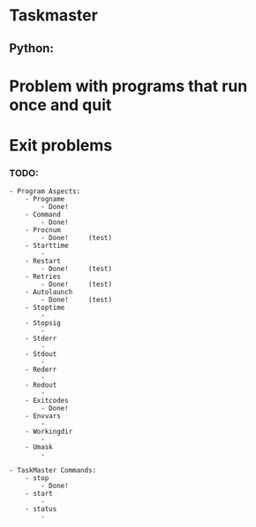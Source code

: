 # Taskmaster

## Python:

# Problem with programs that run once and quit
# Exit problems

### TODO:
	- Program Aspects:
		- Progname
			- Done!
		- Command
			- Done!
		- Procnum
			- Done!		(test)
		- Starttime
			-
		- Restart
			- Done!		(test)
		- Retries
			- Done!		(test)
		- Autolaunch
			- Done!		(test)
		- Stoptime
			-
		- Stopsig
		 	-
		- Stderr
			-
		- Stdout
			-
		- Rederr
			-
		- Redout
			-
		- Exitcodes
			- Done!
		- Envvars
			-
		- Workingdir
			-
		- Umask
			-

	- TaskMaster Commands:
		- stop
			- Done!
		- start
			-
		- status
			-
